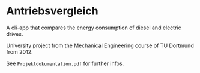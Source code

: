 # Antriebsvergleich
A cli-app that compares the energy consumption of diesel and electric drives.

University project from the Mechanical Engineering course of TU Dortmund from 2012.

See `Projektdokumentation.pdf` for further infos.
